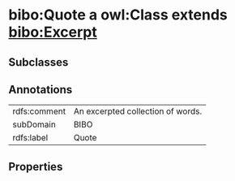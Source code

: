 # bibo:Quote a owl:Class extends [bibo:Excerpt](/ontology/bibo/Excerpt)

## Subclasses

## Annotations

|||
|-----|-----|
|rdfs:comment|An excerpted collection of words.|
|subDomain|BIBO|
|rdfs:label|Quote|

## Properties


